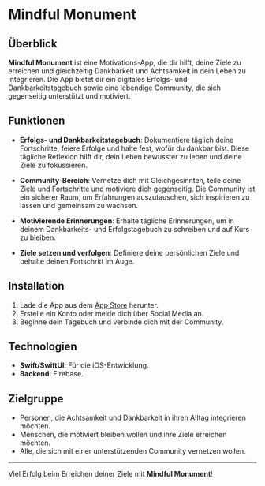# Mindful Monument



## Überblick

**Mindful Monument** ist eine Motivations-App, die dir hilft, deine Ziele zu erreichen und gleichzeitig Dankbarkeit und Achtsamkeit in dein Leben zu integrieren. Die App bietet dir ein digitales Erfolgs- und Dankbarkeitstagebuch sowie eine lebendige Community, die sich gegenseitig unterstützt und motiviert.

## Funktionen

- **Erfolgs- und Dankbarkeitstagebuch**: Dokumentiere täglich deine Fortschritte, feiere Erfolge und halte fest, wofür du dankbar bist. Diese tägliche Reflexion hilft dir, dein Leben bewusster zu leben und deine Ziele zu fokussieren.

- **Community-Bereich**: Vernetze dich mit Gleichgesinnten, teile deine Ziele und Fortschritte und motiviere dich gegenseitig. Die Community ist ein sicherer Raum, um Erfahrungen auszutauschen, sich inspirieren zu lassen und gemeinsam zu wachsen.

- **Motivierende Erinnerungen**: Erhalte tägliche Erinnerungen, um in deinem Dankbarkeits- und Erfolgstagebuch zu schreiben und auf Kurs zu bleiben.

- **Ziele setzen und verfolgen**: Definiere deine persönlichen Ziele und behalte deinen Fortschritt im Auge.

## Installation

1. Lade die App aus dem [App Store](#) herunter.
2. Erstelle ein Konto oder melde dich über Social Media an.
3. Beginne dein Tagebuch und verbinde dich mit der Community.

## Technologien

- **Swift/SwiftUI**: Für die iOS-Entwicklung.
- **Backend**: Firebase.

## Zielgruppe

- Personen, die Achtsamkeit und Dankbarkeit in ihren Alltag integrieren möchten.
- Menschen, die motiviert bleiben wollen und ihre Ziele erreichen möchten.
- Alle, die sich mit einer unterstützenden Community vernetzen wollen.


---

Viel Erfolg beim Erreichen deiner Ziele mit **Mindful Monument**!
